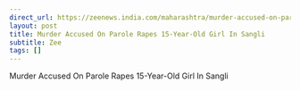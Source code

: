 ```yaml
---
direct_url: https://zeenews.india.com/maharashtra/murder-accused-on-parole-rapes-15-year-old-girl-in-sangli-2782539.html
layout: post
title: Murder Accused On Parole Rapes 15-Year-Old Girl In Sangli
subtitle: Zee
tags: []
---
```


Murder Accused On Parole Rapes 15-Year-Old Girl In Sangli
